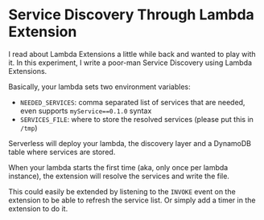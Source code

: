 # Service Discovery Through Lambda Extension

I read about Lambda Extensions a little while back and wanted to play with it. In this experiment, I write a poor-man Service Discovery
using Lambda Extensions.

Basically, your lambda sets two environment variables:
- `NEEDED_SERVICES`: comma separated list of services that are needed, even supports `myService==0.1.0` syntax
- `SERVICES_FILE`: where to store the resolved services (please put this in `/tmp`)

Serverless will deploy your lambda, the discovery layer and a DynamoDB table where services are stored.

When your lambda starts the first time (aka, only once per lambda instance), the extension will resolve the services and write the file.

This could easily be extended by listening to the `INVOKE` event on the extension to be able to refresh the service list. Or simply add a timer
in the extension to do it.
